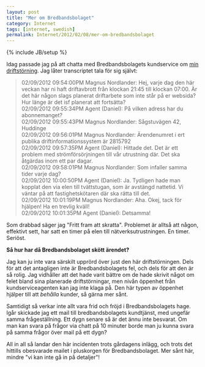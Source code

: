 ```yaml
---
layout: post
title: "Mer om Bredbandsbolaget"
category: Internet
tags: [internet, swedish]
permalink: Internet/2012/02/08/mer-om-bredbandsbolaget
---
```

{% include JB/setup %}

Idag passade jag på att chatta med Bredbandsbolagets kundservice om [min driftstörning](/Internet/2012/02/08/bredband/). Jag låter transcriptet tala för sig självt:

> 02/09/2012 09:54:00PM Magnus Nordlander: Hej, varje dag den här veckan har ni haft driftavbrott från klockan 21:45 till klockan 07:00. Är det här någon slags planerat driftarbete som inte står på er websida? Hur länge är det isf planerat att fortsätta?  
> 02/09/2012 09:55:34PM Agent (Daniel): På vilken adress har du abonnemanget?  
> 02/09/2012 09:55:43PM Magnus Nordlander: Sågstuvägen 42, Huddinge  
> 02/09/2012 09:56:01PM Magnus Nordlander: Ärendenumret i ert publika driftinformationssystem är 2815792  
> 02/09/2012 09:57:35PM Agent (Daniel): Hittade det. Det är ett problem med strömförsörjningen till vår utrustning där. Det ska åtgärdas inom ett par dagar.  
> 02/09/2012 09:58:01PM Magnus Nordlander: Som infaller samma tider varje dag?  
> 02/09/2012 10:00:50PM Agent (Daniel): Ja. Tydligen hade man kopplat den via elen till   tvättstugan, som är avstängd nattetid. Vi väntar på att fastighetskötaren där ska rätta till det.  
> 02/09/2012 10:01:19PM Magnus Nordlander: Aha. Okej, tack för hjälpen! Ha en trevlig kväll!  
> 02/09/2012 10:01:35PM Agent (Daniel): Detsamma!  

Som drabbad säger jag "Fritt fram att skratta". Problemet är alltså att någon, effektivt sett, har satt en timer på elen till nätverksutrustningen. En timer. Seriöst.

**Så hur har då Bredbandsbolaget skött ärendet?**

Jag kan ju inte vara särskilt upprörd över just den här driftstörningen. Dels för att det antagligen inte är Bredbandsbolagets fel, och dels för att den är så rolig. Jag vidhåller att det hade varit bättre om de hade skrivit något om felet bland sina planerade driftstörningar, men nivån öppenhet från kundserviceagenten kan jag inte klaga på. Den här typen av öppenhet hjälper till att *behålla* kunder, så gärna mer sånt.

Samtidigt så verkar inte allt vara frid och fröjd i Bredbandsbolagets hage. Igår skickade jag ett mail till bredbandsbolagets kundtjänst, med ungefär samma frågeställning. Ett dygn senare så är det ännu inte besvarat. Om man kan svara på frågor via chatt på 10 minuter borde man ju kunna svara på samma frågor över mail på ett dygn?

All in all så landar den här incidenten trots gårdagens inlägg, och trots det hittills obesvarade mailet i pluskorgen för Bredbandsbolaget. Mer sånt här, mindre "vi kan inte gå in på detaljer"!